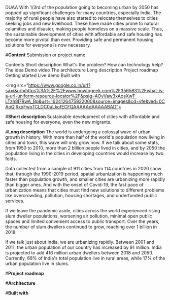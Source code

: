 DUAA
With 1/3rd of the population going to becoming urban by 2050 has popped up significant challenges for many countries, especially India. The majority of rural people have also started to relocate themselves to cities seeking jobs and new livelihood. These have made cities prone to natural calamities and disaster, making people homeless on a massive scale. 
Thus, the sustainable development of cities with affordable and safe housing has become more pivotal than ever. Providing safe and permanent housing solutions for everyone is now necessary.


#**Content**
Submission or project name

Contents
Short description
What's the problem?
How can technology help?
The idea
Demo video
The architecture
Long description
Project roadmap
Getting started
Live demo
Built with


<img src=“https://www.google.co.in/url?sa=i&url=https%3A%2F%2Fwww.howtogeek.com%2F356563%2Fwhat-is-a-url-uniform-resource-locator%2F&psig=AOvVaw3xAosXwT-LTzh8I7RwA_Bp&ust=1624126475922000&source=images&cd=vfe&ved=0CAoQjRxqFwoTCLDC0uLkofECFQAAAAAdAAAAABAD”>







#**Short description**
  Sustainable development of cities with affordable and safe housing for everyone, even the new migrants.



#**Long description**
The world is undergoing a colossal wave of urban growth in history. With more than half of the world's population now living in cities and town, this wave will only grow now. If we talk about some stats, from 1950 to 2010, more than 2 billion people lived in cities, and by 2050 the population living in the cities in developing countries would increase by two folds.

Data collected from a sample of 911 cities from 114 countries in 2020 show that, through the 1990-2019 period, spatial urbanization is happening much faster than population growth, and smaller cities are urbanizing more rapidly than bigger ones. And with the onset of Covid-19, the fast pace of urbanization means that cities must find new solutions to different problems like overcrowding, pollution, housing shortages, and underfunded public services. 

If we leave the pandemic aside, cities across the world experienced rising slum dweller populations, worsening air pollution, minimal open public spaces and limited convenient access to public transport. Over the years, the number of slum dwellers continued to grow, reaching over 1 billion in 2018.

If we talk just about India, we are urbanizing rapidly. Between 2001 and 2011, the urban population of our country has increased by 91 million. India is projected to add 416 million urban dwellers between 2018 and 2050. Currently, 68% of India's total population live in rural areas, while 17% of the urban population live in slums. 




#**Project roadmap**




#**Architecture**






#**Built with**
